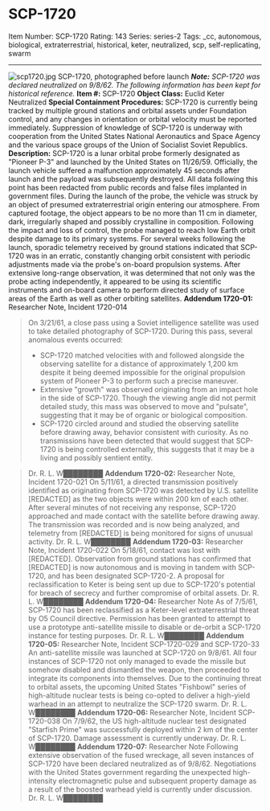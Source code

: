 # SCP-1720
Item Number: SCP-1720
Rating: 143
Series: series-2
Tags: _cc, autonomous, biological, extraterrestrial, historical, keter, neutralized, scp, self-replicating, swarm

---

![scp1720.jpg](https://scp-wiki.wdfiles.com/local--files/scp-1720/scp1720.jpg)
SCP-1720, photographed before launch
_**Note:** SCP-1720 was declared neutralized on 9/8/62. The following information has been kept for historical reference._
**Item #:** SCP-1720
**Object Class:** Euclid Keter Neutralized
**Special Containment Procedures:** SCP-1720 is currently being tracked by multiple ground stations and orbital assets under Foundation control, and any changes in orientation or orbital velocity must be reported immediately. Suppression of knowledge of SCP-1720 is underway with cooperation from the United States National Aeronautics and Space Agency and the various space groups of the Union of Socialist Soviet Republics.
**Description:** SCP-1720 is a lunar orbital probe formerly designated as "Pioneer P-3" and launched by the United States on 11/26/59. Officially, the launch vehicle suffered a malfunction approximately 45 seconds after launch and the payload was subsequently destroyed. All data following this point has been redacted from public records and false files implanted in government files. During the launch of the probe, the vehicle was struck by an object of presumed extraterrestrial origin entering our atmosphere. From captured footage, the object appears to be no more than 11 cm in diameter, dark, irregularly shaped and possibly crystalline in composition. Following the impact and loss of control, the probe managed to reach low Earth orbit despite damage to its primary systems.
For several weeks following the launch, sporadic telemetry received by ground stations indicated that SCP-1720 was in an erratic, constantly changing orbit consistent with periodic adjustments made via the probe's on-board propulsion systems. After extensive long-range observation, it was determined that not only was the probe acting independently, it appeared to be using its scientific instruments and on-board camera to perform directed study of surface areas of the Earth as well as other orbiting satellites.
**Addendum 1720-01:** Researcher Note, Incident 1720-014
> On 3/21/61, a close pass using a Soviet intelligence satellite was used to take detailed photography of SCP-1720. During this pass, several anomalous events occurred:
>   * SCP-1720 matched velocities with and followed alongside the observing satellite for a distance of approximately 1,200 km despite it being deemed impossible for the original propulsion system of Pioneer P-3 to perform such a precise maneuver.
>   * Extensive "growth" was observed originating from an impact hole in the side of SCP-1720. Though the viewing angle did not permit detailed study, this mass was observed to move and "pulsate", suggesting that it may be of organic or biological composition.
>   * SCP-1720 circled around and studied the observing satellite before drawing away, behavior consistent with curiosity. As no transmissions have been detected that would suggest that SCP-1720 is being controlled externally, this suggests that it may be a living and possibly sentient entity.
> 

> Dr. R. L. W████████
**Addendum 1720-02:** Researcher Note, Incident 1720-021
> On 5/11/61, a directed transmission positively identified as originating from SCP-1720 was detected by U.S. satellite [REDACTED] as the two objects were within 200 km of each other. After several minutes of not receiving any response, SCP-1720 approached and made contact with the satellite before drawing away.
> The transmission was recorded and is now being analyzed, and telemetry from [REDACTED] is being monitored for signs of unusual activity.
> Dr. R. L. W████████
**Addendum 1720-03:** Researcher Note, Incident 1720-022
> On 5/18/61, contact was lost with [REDACTED]. Observation from ground stations has confirmed that [REDACTED] is now autonomous and is moving in tandem with SCP-1720, and has been designated SCP-1720-2.
> A proposal for reclassification to Keter is being sent up due to SCP-1720's potential for breach of secrecy and further compromise of orbital assets.
> Dr. R. L. W████████
**Addendum 1720-04:** Researcher Note
> As of 7/5/61, SCP-1720 has been reclassified as a Keter-level extraterrestrial threat by O5 Council directive. Permission has been granted to attempt to use a prototype anti-satellite missile to disable or de-orbit a SCP-1720 instance for testing purposes.
> Dr. R. L. W████████
**Addendum 1720-05:** Researcher Note, Incident SCP-1720-029 and SCP-1720-33
> An anti-satellite missile was launched at SCP-1720 on 9/8/61. All four instances of SCP-1720 not only managed to evade the missile but somehow disabled and dismantled the weapon, then proceeded to integrate its components into themselves. Due to the continuing threat to orbital assets, the upcoming United States "Fishbowl" series of high-altitude nuclear tests is being co-opted to deliver a high-yield warhead in an attempt to neutralize the SCP-1720 swarm.
> Dr. R. L. W████████
**Addendum 1720-06:** Researcher Note, Incident SCP-1720-038
> On 7/9/62, the US high-altitude nuclear test designated "Starfish Prime" was successfully deployed within 2 km of the center of SCP-1720. Damage assessment is currently underway.
> Dr. R. L. W████████
**Addendum 1720-07:** Researcher Note
> Following extensive observation of the fused wreckage, all seven instances of SCP-1720 have been declared neutralized as of 9/8/62. Negotiations with the United States government regarding the unexpected high-intensity electromagnetic pulse and subsequent property damage as a result of the boosted warhead yield is currently under discussion.
> Dr. R. L. W████████